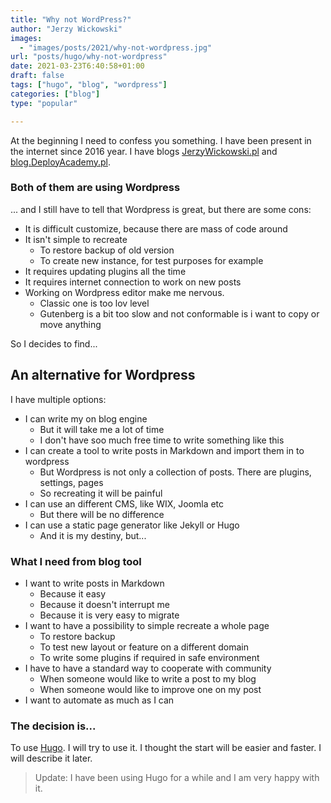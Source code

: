 ```yaml
---
title: "Why not WordPress?"
author: "Jerzy Wickowski"
images:
  - "images/posts/2021/why-not-wordpress.jpg" 
url: "posts/hugo/why-not-wordpress"
date: 2021-03-23T6:40:58+01:00
draft: false
tags: ["hugo", "blog", "wordpress"]
categories: ["blog"]
type: "popular"

---
```


At the beginning I need to confess you something.
I have been present in the internet since 2016 year. I have blogs [JerzyWickowski.pl](https://jerzywickowski.pl) and [blog.DeployAcademy.pl](https://blog.deployacademy.pl/). 

### Both of them are using Wordpress
... and I still have to tell that Wordpress is great, but there are some cons:
 * It is difficult customize, because there are mass of code around
 * It isn't simple to recreate
   * To restore backup of old version
   * To create new instance, for test purposes for example
 * It requires updating plugins all the time
 * It requires internet connection to work on new posts
 * Working on Wordpress editor make me nervous. 
   * Classic one is too lov level
   * Gutenberg is a bit too slow and not conformable is i want to copy or move anything

So I decides to find... 

## An alternative for Wordpress
I have multiple options:
* I can write my on blog engine
  * But it will take me a lot of time
  * I don't have soo much free time to write something like this
* I can create a tool to write posts in Markdown and import them in to wordpress
  * But Wordpress is not only a collection of posts. There are plugins, settings, pages
  * So recreating it will be painful
* I can use an different CMS, like WIX, Joomla etc
  * But there will be no difference
* I can use a static page generator like Jekyll or Hugo
  * And it is my destiny, but...

### What I need from blog tool
* I want to write posts in Markdown
  * Because it easy
  * Because it doesn't interrupt me
  * Because it is very easy to migrate
* I want to have a possibility to simple recreate a whole page
  * To restore backup
  * To test new layout or feature on a different domain
  * To write some plugins if required in safe environment
* I have to have a standard way to cooperate with community 
  * When someone would like to write a post to my blog
  * When someone would like to improve one on my post
* I want to automate as much as I can

### The decision is...
To use [Hugo](https://gohugo.io/). I will try to use it. I thought the start will be easier and faster. I will describe it later.

> Update: I have been using Hugo for a while and I am very happy with it.

